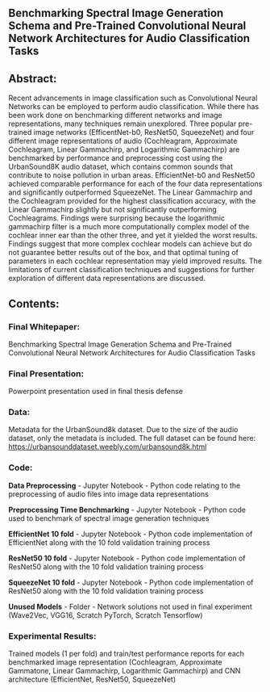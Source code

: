 ## Benchmarking Spectral Image Generation Schema and Pre-Trained Convolutional Neural Network Architectures for Audio Classification Tasks
 
## Abstract:

Recent advancements in image classification such as Convolutional Neural Networks can be employed to perform audio classification.  While there has been work done on benchmarking different networks and image representations, many techniques remain unexplored.  Three popular pre-trained image networks (EfficentNet-b0, ResNet50, SqueezeNet) and four different image representations of audio (Cochleagram, Approximate Cochleagram, Linear Gammachirp, and Logarithmic Gammachirp) are benchmarked by performance and preprocessing cost using the UrbanSound8K audio dataset, which contains common sounds that contribute to noise pollution in urban areas.  EfficientNet-b0 and ResNet50 achieved comparable performance for each of the four data representations and significantly outperformed SqueezeNet. The Linear Gammachirp and the Cochleagram provided for the highest classification accuracy, with the Linear Gammachirp slightly but not significantly outperforming Cochleagrams.  Findings were surprising because the logarithmic gammachirp filter is a much more computationally complex model of the cochlear inner ear than the other three, and yet it yielded the worst results.  Findings suggest that more complex cochlear models can achieve but do not guarantee better results out of the box, and that optimal tuning of parameters in each cochlear representation may yield improved results.  The limitations of current classification techniques and suggestions for further exploration of different data representations are discussed.

## Contents:

### Final Whitepaper: 
Benchmarking Spectral Image Generation Schema and Pre-Trained Convolutional Neural Network Architectures for Audio Classification Tasks  

### Final Presentation:
Powerpoint presentation used in final thesis defense

### Data:  
Metadata for the UrbanSound8k dataset.  Due to the size of the audio dataset, only the metadata is included.  The full dataset can be found here: https://urbansounddataset.weebly.com/urbansound8k.html

### Code:  
**Data Preprocessing** - Jupyter Notebook - Python code relating to the preprocessing of audio files into image data representations  

**Preprocessing Time Benchmarking** - Jupyter Notebook - Python code used to benchmark of spectral image generation techniques  

**EfficientNet 10 fold** - Jupyter Notebook - Python code implementation of EfficientNet along with the 10 fold validation training process  

**ResNet50 10 fold** - Jupyter Notebook - Python code implementation of ResNet50 along with the 10 fold validation training process  

**SqueezeNet 10 fold** - Jupyter Notebook - Python code implementation of ResNet50 along with the 10 fold validation training process  

**Unused Models** - Folder - Network solutions not used in final experiment (Wave2Vec, VGG16, Scratch PyTorch, Scratch Tensorflow)  

### Experimental Results:  
Trained models (1 per fold) and train/test performance reports for each benchmarked image representation (Cochleagram, Approximate Gammatone, Linear Gammachirp, Logarithmic Gammachirp) and CNN architecture (EfficientNet, ResNet50, SqueezeNet)  

